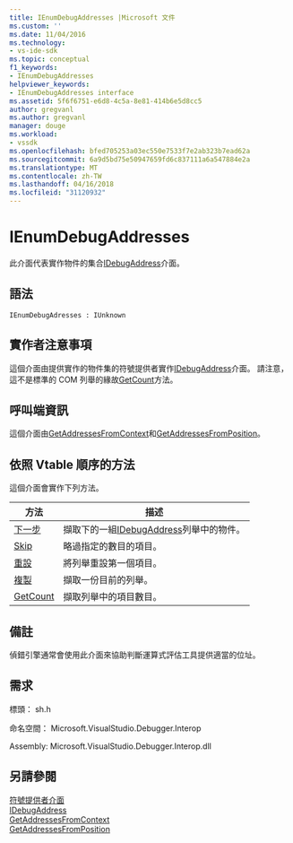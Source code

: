 ```yaml
---
title: IEnumDebugAddresses |Microsoft 文件
ms.custom: ''
ms.date: 11/04/2016
ms.technology:
- vs-ide-sdk
ms.topic: conceptual
f1_keywords:
- IEnumDebugAddresses
helpviewer_keywords:
- IEnumDebugAddresses interface
ms.assetid: 5f6f6751-e6d8-4c5a-8e81-414b6e5d8cc5
author: gregvanl
ms.author: gregvanl
manager: douge
ms.workload:
- vssdk
ms.openlocfilehash: bfed705253a03ec550e7533f7e2ab323b7ead62a
ms.sourcegitcommit: 6a9d5bd75e50947659fd6c837111a6a547884e2a
ms.translationtype: MT
ms.contentlocale: zh-TW
ms.lasthandoff: 04/16/2018
ms.locfileid: "31120932"
---
```

# <a name="ienumdebugaddresses"></a>IEnumDebugAddresses
此介面代表實作物件的集合[IDebugAddress](../../../extensibility/debugger/reference/idebugaddress.md)介面。  
  
## <a name="syntax"></a>語法  
  
```  
IEnumDebugAdresses : IUnknown  
```  
  
## <a name="notes-for-implementers"></a>實作者注意事項  
 這個介面由提供實作的物件集的符號提供者實作[IDebugAddress](../../../extensibility/debugger/reference/idebugaddress.md)介面。 請注意，這不是標準的 COM 列舉的緣故[GetCount](../../../extensibility/debugger/reference/ienumdebugaddresses-getcount.md)方法。  
  
## <a name="notes-for-callers"></a>呼叫端資訊  
 這個介面由[GetAddressesFromContext](../../../extensibility/debugger/reference/idebugsymbolprovider-getaddressesfromcontext.md)和[GetAddressesFromPosition](../../../extensibility/debugger/reference/idebugsymbolprovider-getaddressesfromposition.md)。  
  
## <a name="methods-in-vtable-order"></a>依照 Vtable 順序的方法  
 這個介面會實作下列方法。  
  
|方法|描述|  
|------------|-----------------|  
|[下一步](../../../extensibility/debugger/reference/ienumdebugaddresses-next.md)|擷取下的一組[IDebugAddress](../../../extensibility/debugger/reference/idebugaddress.md)列舉中的物件。|  
|[Skip](../../../extensibility/debugger/reference/ienumdebugaddresses-skip.md)|略過指定的數目的項目。|  
|[重設](../../../extensibility/debugger/reference/ienumdebugaddresses-reset.md)|將列舉重設第一個項目。|  
|[複製](../../../extensibility/debugger/reference/ienumdebugaddresses-clone.md)|擷取一份目前的列舉。|  
|[GetCount](../../../extensibility/debugger/reference/ienumdebugaddresses-getcount.md)|擷取列舉中的項目數目。|  
  
## <a name="remarks"></a>備註  
 偵錯引擎通常會使用此介面來協助判斷運算式評估工具提供適當的位址。  
  
## <a name="requirements"></a>需求  
 標頭： sh.h  
  
 命名空間： Microsoft.VisualStudio.Debugger.Interop  
  
 Assembly: Microsoft.VisualStudio.Debugger.Interop.dll  
  
## <a name="see-also"></a>另請參閱  
 [符號提供者介面](../../../extensibility/debugger/reference/symbol-provider-interfaces.md)   
 [IDebugAddress](../../../extensibility/debugger/reference/idebugaddress.md)   
 [GetAddressesFromContext](../../../extensibility/debugger/reference/idebugsymbolprovider-getaddressesfromcontext.md)   
 [GetAddressesFromPosition](../../../extensibility/debugger/reference/idebugsymbolprovider-getaddressesfromposition.md)